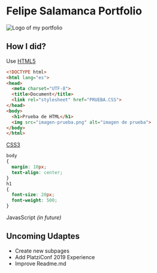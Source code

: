 # Felipe Salamanca Portfolio
![Logo of my portfolio](https://i.imgur.com/j9YqCnN.png=500x200x)


## How I did?

Use [HTML5](https://developer.mozilla.org/es/docs/HTML/HTML5) 
```HTML
<!DOCTYPE html>
<html lang="es">
<head>
  <meta charset="UTF-8">
  <title>Document</title>
  <link rel="stylesheet" href="PRUEBA.CSS">
</head>
<body>
  <h1>Prueba de HTML</h1>
  <img src="imagen-prueba.png" alt="imagen de prueba">
</body>
</html>
```
[CSS3](https://developer.mozilla.org/es/docs/Archive/CSS3)

```CSS
body
{
  margin: 10px; 
  text-align: center;
}
h1
{
  font-size: 20px;
  font-weight: 500;
}
```
JavasScript *(in future)*
## Uncoming Udaptes
- Create new subpages
- Add PlatziConf 2019 Experience
- Improve Readme.md
